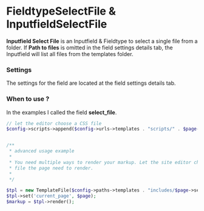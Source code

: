 # FieldtypeSelectFile & InputfieldSelectFile

**Inputfield Select File** is an Inputfield & Fieldtype to select a single file from a folder. If **Path to files** is omitted in the field settings details tab, the Inputfield will list all files from the templates folder.

### Settings

The settings for the field are located at the field settings details tab.



### When to use ?

In the examples I called the field **select_file**.

```php
// let the editor choose a CSS file
$config->scripts->append($config->urls->templates . "scripts/" . $page->select_file);


/**
 * advanced usage example
 *
 * You need multiple ways to render your markup. Let the site editor choose which
 * file the page need to render.
 *
 */

$tpl = new TemplateFile($config->paths->templates . "includes/$page->select_file");
$tpl->set('current_page', $page);
$markup = $tpl->render();

```
